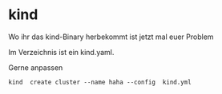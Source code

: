 # kind

Wo ihr das kind-Binary herbekommt ist jetzt mal euer Problem


Im Verzeichnis ist ein kind.yaml.

Gerne anpassen


~~~
kind  create cluster --name haha --config  kind.yml 
~~~
